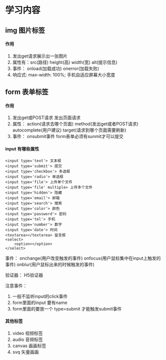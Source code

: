# 学习内容

## img 图片标签
#### 作用
1. 发出get请求展示出一张图片
2. 属性有：src(路径) height(高) width(宽) alt(提示信息)
3. 事件： onload(加载成功) onerror(加载失败)
4. 响应式: max-width: 100%; 手机自适应屏幕大小宽度


## form 表单标签
#### 作用
1. 发出get或POST请求 发出页面请求
2. 属性： action(请求去哪个页面) method(发出get或者POST请求) autocomplete(用户建议) target(请求到哪个页面需要刷新)
3. 事件： onsubmit事件 form表单必须有sunmit才可以提交

#### input 有哪些属性
    <input type='text'> 文本框
    <input type='submit'> 提交
    <input type='checkbox'> 多选框
    <input type='radio'> 单选框
    <input type='file'> 上传单个文件
    <input type='file' multiple> 上传多个文件
    <input type='hidden'> 隐藏
    <input type='email'> 邮箱
    <input type='search'> 搜索
    <input type='color'> 颜色
    <input type='password'> 密码
    <input type='tel'> 手机
    <input type='number'> 数字
    <input type='date'> 时间
    <textarea></textarea> 留言框
    <select>
        <option></option>
    </select>

事件： onchange(用户改变触发的事件) onfocus(用户鼠标集中在input上触发的事件) onblur(用户鼠标出来的时候触发的事件)

验证器：
H5验证器

注意事件： 
1. 一般不监听input的click事件
2. form里面的input 要有name
3. form里面的要放一个 type=submit 才能触发submit事件

#### 其他标签

1. video 视频标签
2. audio 音频标签
3. canvas 画画标签
4. svq 矢量画画 
